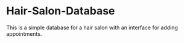 # Hair-Salon-Database
This is a simple database for a hair salon with an interface for adding appointments.
